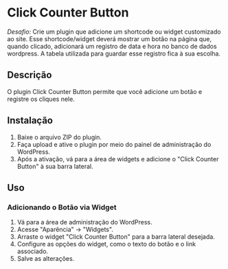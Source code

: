# Click Counter Button

*Desafio:* Crie um plugin que adicione um shortcode ou widget customizado ao site. Esse shortcode/widget deverá mostrar um botão na página que, quando clicado, adicionará um registro de data e hora no banco de dados wordpress. A tabela utilizada para guardar esse registro fica à sua escolha.

## Descrição

O plugin Click Counter Button permite que você adicione um botão e registre os cliques nele.

## Instalação

1. Baixe o arquivo ZIP do plugin.
2. Faça upload e ative o plugin por meio do painel de administração do WordPress.
3. Após a ativação, vá para a área de widgets e adicione o "Click Counter Button" à sua barra lateral.

## Uso

### Adicionando o Botão via Widget

1. Vá para a área de administração do WordPress.
2. Acesse "Aparência" -> "Widgets".
3. Arraste o widget "Click Counter Button" para a barra lateral desejada.
4. Configure as opções do widget, como o texto do botão e o link associado.
5. Salve as alterações.